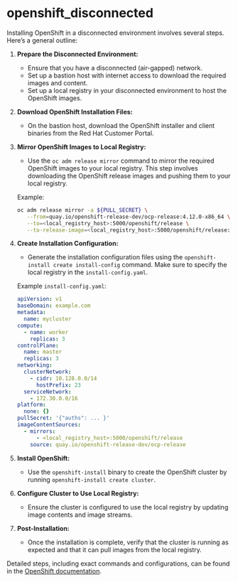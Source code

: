 # openshift_disconnected

Installing OpenShift in a disconnected environment involves several steps. Here’s a general outline:

1. **Prepare the Disconnected Environment:**
   - Ensure that you have a disconnected (air-gapped) network.
   - Set up a bastion host with internet access to download the required images and content.
   - Set up a local registry in your disconnected environment to host the OpenShift images.

2. **Download OpenShift Installation Files:**
   - On the bastion host, download the OpenShift installer and client binaries from the Red Hat Customer Portal.

3. **Mirror OpenShift Images to Local Registry:**
   - Use the `oc adm release mirror` command to mirror the required OpenShift images to your local registry. This step involves downloading the OpenShift release images and pushing them to your local registry.

   Example:
   ```sh
   oc adm release mirror -a ${PULL_SECRET} \
      --from=quay.io/openshift-release-dev/ocp-release:4.12.0-x86_64 \
      --to=<local_registry_host>:5000/openshift/release \
      --to-release-image=<local_registry_host>:5000/openshift/release:4.12.0-x86_64
   ```

4. **Create Installation Configuration:**
   - Generate the installation configuration files using the `openshift-install create install-config` command. Make sure to specify the local registry in the `install-config.yaml`.

   Example `install-config.yaml`:
   ```yaml
   apiVersion: v1
   baseDomain: example.com
   metadata:
     name: mycluster
   compute:
     - name: worker
       replicas: 3
   controlPlane:
     name: master
     replicas: 3
   networking:
     clusterNetwork:
       - cidr: 10.128.0.0/14
         hostPrefix: 23
     serviceNetwork:
       - 172.30.0.0/16
   platform:
     none: {}
   pullSecret: '{"auths": ... }'
   imageContentSources:
     - mirrors:
         - <local_registry_host>:5000/openshift/release
       source: quay.io/openshift-release-dev/ocp-release
   ```

5. **Install OpenShift:**
   - Use the `openshift-install` binary to create the OpenShift cluster by running `openshift-install create cluster`.

6. **Configure Cluster to Use Local Registry:**
   - Ensure the cluster is configured to use the local registry by updating image contents and image streams.

7. **Post-Installation:**
   - Once the installation is complete, verify that the cluster is running as expected and that it can pull images from the local registry.

Detailed steps, including exact commands and configurations, can be found in the [OpenShift documentation](https://docs.openshift.com/container-platform/latest/installing/installing-restricted-networks-preparations.html).
